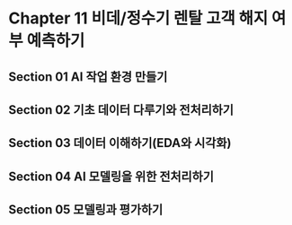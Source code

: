 # Chapter 11 비데/정수기 렌탈 고객 해지 여부 예측하기
## Section 01 AI 작업 환경 만들기

## Section 02 기초 데이터 다루기와 전처리하기

## Section 03 데이터 이해하기(EDA와 시각화)

## Section 04 AI 모델링을 위한 전처리하기

## Section 05 모델링과 평가하기